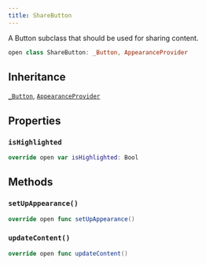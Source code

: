 ```yaml
---
title: ShareButton
---
```


A Button subclass that should be used for sharing content.

``` swift
open class ShareButton: _Button, AppearanceProvider 
```

## Inheritance

[`_Button`](_button.md), [`AppearanceProvider`](../utils/appearance-provider.md)

## Properties

### `isHighlighted`

``` swift
override open var isHighlighted: Bool 
```

## Methods

### `setUpAppearance()`

``` swift
override open func setUpAppearance() 
```

### `updateContent()`

``` swift
override open func updateContent() 
```
